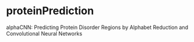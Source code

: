 # proteinPrediction
alphaCNN: Predicting Protein Disorder Regions by
Alphabet Reduction and Convolutional Neural
Networks
